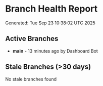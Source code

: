 # Branch Health Report
Generated: Tue Sep 23 10:38:02 UTC 2025

## Active Branches
- **main** - 13 minutes ago by Dashboard Bot

## Stale Branches (>30 days)
No stale branches found
